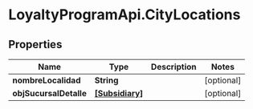 # LoyaltyProgramApi.CityLocations

## Properties
Name | Type | Description | Notes
------------ | ------------- | ------------- | -------------
**nombreLocalidad** | **String** |  | [optional] 
**objSucursalDetalle** | [**[Subsidiary]**](Subsidiary.md) |  | [optional] 


